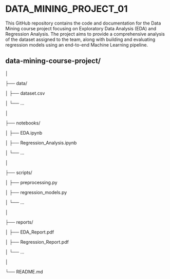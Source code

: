# DATA_MINING_PROJECT_01
 This GitHub repository contains the code and documentation for the Data Mining course project focusing on Exploratory Data Analysis (EDA) and Regression Analysis. The project aims to provide a comprehensive analysis of the dataset assigned to the team, along with building and evaluating regression models using an end-to-end Machine Learning pipeline.

## data-mining-course-project/

│

├── data/

│   ├── dataset.csv

│   └── ...

│

├── notebooks/

│   ├── EDA.ipynb

│   ├── Regression_Analysis.ipynb

│   └── ...

│

├── scripts/

│   ├── preprocessing.py

│   ├── regression_models.py

│   └── ...

│

├── reports/

│   ├── EDA_Report.pdf

│   ├── Regression_Report.pdf

│   └── ...

│

└── README.md

